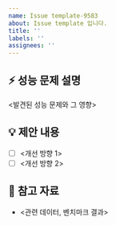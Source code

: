 ```yaml
---
name: Issue template-9583
about: Issue template 입니다.
title: ''
labels: ''
assignees: ''
---
```

## ⚡ 성능 문제 설명  
<발견된 성능 문제와 그 영향>  
  
## 💡 제안 내용  
- [ ] <개선 방향 1>  
- [ ] <개선 방향 2>  
  
## 📌 참고 자료  
- <관련 데이터, 벤치마크 결과>